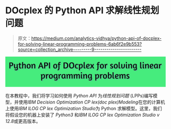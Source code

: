 # DOcplex 的 Python API 求解线性规划问题

> 原文：<https://medium.com/analytics-vidhya/python-api-of-docplex-for-solving-linear-programming-problems-6ab6f2e9b553?source=collection_archive---------9----------------------->

![](img/0700856cb1ff146a17319b8cdc845600.png)

在本教程中，我们将学习如何使用 *Python API* 为*线性规划问题* (LPPs)编写模型，并使用*IBM Decision Optimization CP lex(doc plex)Modeling*在您的计算机上使用*IBM ILOG CP lex Optimization Studio*为 Python 求解模型。这里，我们将假设您的机器上安装了 *Python3* 和*IBM ILOG CP lex Optimization Studio v 12.8*或更高版本。